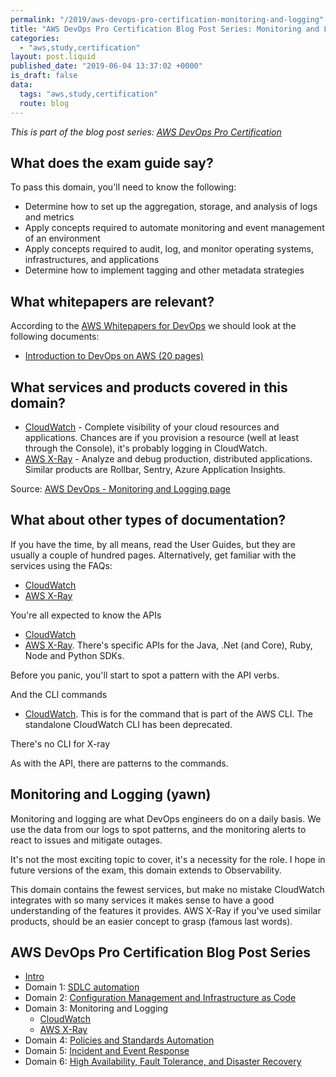 ```yaml
---
permalink: "/2019/aws-devops-pro-certification-monitoring-and-logging"
title: "AWS DevOps Pro Certification Blog Post Series: Monitoring and Logging"
categories:
  - "aws,study,certification"
layout: post.liquid
published_date: "2019-06-04 13:37:02 +0000"
is_draft: false
data:
  tags: "aws,study,certification"
  route: blog
---
```


_This is part of the blog post series: [AWS DevOps Pro Certification](/2019/aws-devops-pro-certification-intro/)_

## What does the exam guide say?

To pass this domain, you'll need to know the following:

- Determine how to set up the aggregation, storage, and analysis of logs and metrics
- Apply concepts required to automate monitoring and event management of an environment
- Apply concepts required to audit, log, and monitor operating systems, infrastructures, and applications
- Determine how to implement tagging and other metadata strategies

## What whitepapers are relevant?

According to the [AWS Whitepapers for DevOps](https://aws.amazon.com/whitepapers/#dev-ops) we should look at the following documents:

- [Introduction to DevOps on AWS (20 pages)](https://d1.awsstatic.com/whitepapers/AWS_DevOps.pdf)

## What services and products covered in this domain?

- [CloudWatch](https://aws.amazon.com/cloudwatch/) - Complete visibility of your cloud resources and applications. Chances are if you provision a resource (well at least through the Console), it's probably logging in CloudWatch.
- [AWS X-Ray](https://aws.amazon.com/xray/) - Analyze and debug production, distributed applications. Similar products are Rollbar, Sentry, Azure Application Insights.

Source: [AWS DevOps - Monitoring and Logging page](https://aws.amazon.com/devops/#monitoring)

## What about other types of documentation?

If you have the time, by all means, read the User Guides, but they are usually a couple of hundred pages. Alternatively, get familiar with the services using the FAQs:

- [CloudWatch](https://aws.amazon.com/cloudwatch/faqs/)
- [AWS X-Ray](https://aws.amazon.com/xray/faqs/)

You're all expected to know the APIs

- [CloudWatch](https://docs.aws.amazon.com/AmazonCloudWatch/latest/APIReference/index.html)
- [AWS X-Ray](https://docs.aws.amazon.com/xray/latest/api/Welcome.html). There's specific APIs for the Java, .Net (and Core), Ruby, Node and Python SDKs.

Before you panic, you'll start to spot a pattern with the API verbs.

And the CLI commands

- [CloudWatch](https://docs.aws.amazon.com/cli/latest/reference/cloudwatch/index.html). This is for the command that is part of the AWS CLI. The standalone CloudWatch CLI has been deprecated.

There's no CLI for X-ray

As with the API, there are patterns to the commands.

## Monitoring and Logging (yawn)

Monitoring and logging are what DevOps engineers do on a daily basis.  We use the data from our logs to spot patterns, and the monitoring alerts to react to issues and mitigate outages.

It's not the most exciting topic to cover, it's a necessity for the role. I hope in future versions of the exam, this domain extends to Observability.

This domain contains the fewest services, but make no mistake CloudWatch integrates with so many services it makes sense to have a good understanding of the features it provides. AWS X-Ray if you've used similar products, should be an easier concept to grasp (famous last words).

## AWS DevOps Pro Certification Blog Post Series

- [Intro](/2019/aws-devops-pro-certification-intro/)
- Domain 1: [SDLC automation](/2019/aws-devops-pro-certification-sdlc-intro/)
- Domain 2: [Configuration Management and Infrastructure as Code](/2019/aws-devops-pro-certification-configuration-management-and-infrastructure-as-code-intro/)
- Domain 3: Monitoring and Logging
  - [CloudWatch](/2019/aws-devops-pro-certification-cloudwatch/)
  - [AWS X-Ray](/2019/aws-devops-pro-certification-xray/)
- Domain 4: [Policies and Standards Automation](/2019/aws-devops-pro-certification-policy-standards-automation/)
- Domain 5: [Incident and Event Response](/2019/aws-devops-pro-certification-incident-and-event-response/)
- Domain 6: [High Availability, Fault Tolerance, and Disaster Recovery](/2019/aws-devops-pro-certification-high-availability-fault-tolerance-disaster-recover/)
